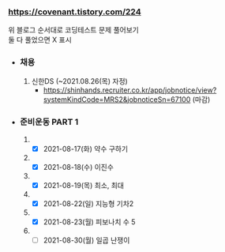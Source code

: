 ### https://covenant.tistory.com/224  

위 블로그 순서대로 코딩테스트 문제 풀어보기  
둘 다 풀었으면 X 표시

- ### 채용
   1. 신한DS (~2021.08.26(목) 자정)  
      - https://shinhands.recruiter.co.kr/app/jobnotice/view?systemKindCode=MRS2&jobnoticeSn=67100 (마감)

- ### 준비운동 PART 1
   1. - [x] 2021-08-17(화) 약수 구하기
   2. - [x] 2021-08-18(수) 이진수          
   3. - [x] 2021-08-19(목) 최소, 최대     
   4. - [x] 2021-08-22(일) 지능형 기차2
   5. - [x] 2021-08-23(월) 피보나치 수 5
   6. - [ ] 2021-08-30(월) 일곱 난쟁이
